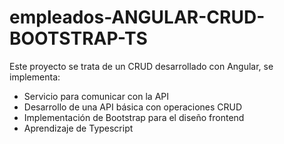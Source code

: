 # empleados-ANGULAR-CRUD-BOOTSTRAP-TS

Este proyecto se trata de un CRUD desarrollado con Angular, se implementa:

- Servicio para comunicar con la API
- Desarrollo de una API básica con operaciones CRUD
- Implementación de Bootstrap para el diseño frontend
- Aprendizaje de Typescript
